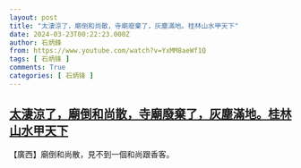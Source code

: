 ```yaml
---
layout: post
title: "太淒涼了，廟倒和尚散，寺廟廢棄了，灰塵滿地。桂林山水甲天下"
date: 2024-03-23T00:22:23.000Z
author: 石炳鋒
from: https://www.youtube.com/watch?v=YxMM8aeWf1Q
tags: [ 石炳锋 ]
comments: True
categories: [ 石炳锋 ]
---
```

<!--1711153343000-->
[太淒涼了，廟倒和尚散，寺廟廢棄了，灰塵滿地。桂林山水甲天下](https://www.youtube.com/watch?v=YxMM8aeWf1Q)
------

<div>
【廣西】廟倒和尚散，見不到一個和尚跟香客。
</div>
